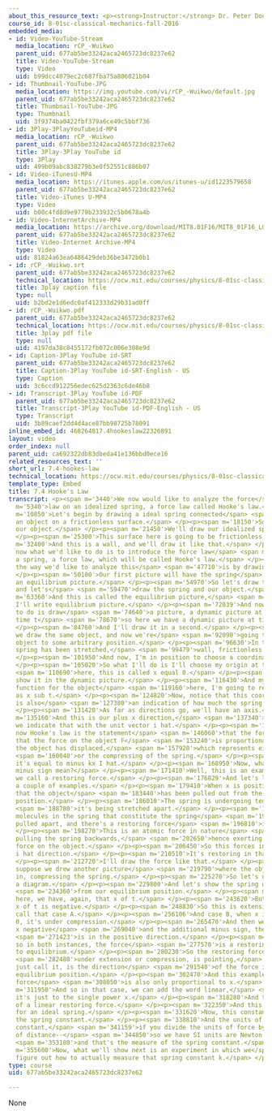 ```yaml
---
about_this_resource_text: <p><strong>Instructor:</strong> Dr. Peter Dourmashkin</p>
course_id: 8-01sc-classical-mechanics-fall-2016
embedded_media:
- id: Video-YouTube-Stream
  media_location: rCP_-Wuikwo
  parent_uid: 677ab5be33242aca2465723dc8237e62
  title: Video-YouTube-Stream
  type: Video
  uid: b99dcc4079ec2c687fba75a806021b04
- id: Thumbnail-YouTube-JPG
  media_location: https://img.youtube.com/vi/rCP_-Wuikwo/default.jpg
  parent_uid: 677ab5be33242aca2465723dc8237e62
  title: Thumbnail-YouTube-JPG
  type: Thumbnail
  uid: 3f9374ba0422fbf379a6ce49c5bbf736
- id: 3Play-3PlayYouTubeid-MP4
  media_location: rCP_-Wuikwo
  parent_uid: 677ab5be33242aca2465723dc8237e62
  title: 3Play-3Play YouTube id
  type: 3Play
  uid: 499b09abc838279b3e0f52551c886b07
- id: Video-iTunesU-MP4
  media_location: https://itunes.apple.com/us/itunes-u/id1223579658
  parent_uid: 677ab5be33242aca2465723dc8237e62
  title: Video-iTunes U-MP4
  type: Video
  uid: b00c4fd8d9e9779b233932c5b0678a4b
- id: Video-InternetArchive-MP4
  media_location: https://archive.org/download/MIT8.01F16/MIT8_01F16_L07v04_360p.mp4
  parent_uid: 677ab5be33242aca2465723dc8237e62
  title: Video-Internet Archive-MP4
  type: Video
  uid: 81824a63ea6486429deb36be3472b0b1
- id: rCP_-Wuikwo.srt
  parent_uid: 677ab5be33242aca2465723dc8237e62
  technical_location: https://ocw.mit.edu/courses/physics/8-01sc-classical-mechanics-fall-2016/week-2-newtons-laws/7.4-hookes-law/7.4-hookes-law/rCP_-Wuikwo.srt
  title: 3play caption file
  type: null
  uid: b2bd2e1d6edc0af412333d29b31ad0ff
- id: rCP_-Wuikwo.pdf
  parent_uid: 677ab5be33242aca2465723dc8237e62
  technical_location: https://ocw.mit.edu/courses/physics/8-01sc-classical-mechanics-fall-2016/week-2-newtons-laws/7.4-hookes-law/7.4-hookes-law/rCP_-Wuikwo.pdf
  title: 3play pdf file
  type: null
  uid: 4197da38c8455172fb072c006e308e9d
- id: Caption-3Play YouTube id-SRT
  parent_uid: 677ab5be33242aca2465723dc8237e62
  title: Caption-3Play YouTube id-SRT-English - US
  type: Caption
  uid: 3c6ccd912256edec625d2363c6de46b8
- id: Transcript-3Play YouTube id-PDF
  parent_uid: 677ab5be33242aca2465723dc8237e62
  title: Transcript-3Play YouTube id-PDF-English - US
  type: Transcript
  uid: 3b89caef2dd4d4ace87bb98725b78091
inline_embed_id: 468264817.4hookeslaw22326891
layout: video
order_index: null
parent_uid: ca692322db83dbeda41e136bbd0ece16
related_resources_text: ''
short_url: 7.4-hookes-law
technical_location: https://ocw.mit.edu/courses/physics/8-01sc-classical-mechanics-fall-2016/week-2-newtons-laws/7.4-hookes-law/7.4-hookes-law
template_type: Embed
title: 7.4 Hooke's Law
transcript: <p><span m='3440'>We now would like to analyze the force</span> <span
  m='5340'>law on an idealized spring, a force law called Hooke's law.</span> </p><p><span
  m='10850'>Let's begin by drawing a ideal spring connected</span> <span m='15630'>to
  an object on a frictionless surface.</span> </p><p><span m='18150'>So we'll draw
  our object.</span> </p><p><span m='21450'>We'll draw our idealized spring.</span>
  </p><p><span m='25300'>This surface here is going to be frictionless.</span> </p><p><span
  m='32400'>And this is a wall, and we'll draw it like that.</span> </p><p><span m='36090'>And
  now what we'd like to do is to introduce the force law</span> <span m='40670'>for
  a spring, a force law, which will be called Hooke's law.</span> </p><p><span m='45150'>So
  the way we'd like to analyze this</span> <span m='47710'>is by drawing two pictures.</span>
  </p><p><span m='50100'>Our first picture will have the spring</span> <span m='52930'>at
  an equilibrium picture.</span> </p><p><span m='54970'>So let's draw the wall again
  and let's</span> <span m='59470'>draw the spring and our object.</span> </p><p><span
  m='63360'>And this is called the equilibrium picture,</span> <span m='67300'>so
  I'll write equilibrium picture.</span> </p><p><span m='72039'>And now what we like
  to do is draw</span> <span m='74640'>a picture, a dynamic picture at some arbitrary
  time t</span> <span m='78670'>so here we have a dynamic picture at time t.</span>
  </p><p><span m='84760'>And I'll draw it in a second.</span> </p><p><span m='87740'>So
  we draw the same object, and now we're</span> <span m='92090'>going to move our
  object to some arbitrary position.</span> </p><p><span m='96630'>In this case, the
  spring has been stretched,</span> <span m='99479'>wall, frictionless surface.</span>
  </p><p><span m='101950'>And now, I'm in position to choose a coordinate system.</span>
  </p><p><span m='105020'>So what I'll do is I'll choose my origin at the edge right</span>
  <span m='110690'>here, this is called x equal 0.</span> </p><p><span m='114070'>I'll
  show it in the dynamic picture.</span> </p><p><span m='116430'>And my coordinate
  function for the object</span> <span m='119160'>here, I'm going to refer to that
  as x sub t.</span> </p><p><span m='124820'>Now, notice that this coordinate function
  is also</span> <span m='127380'>an indication of how much the spring has been displaced.</span>
  </p><p><span m='131420'>As far as directions go, we'll have an axis.</span> </p><p><span
  m='135160'>And this is our plus x direction,</span> <span m='137340'>so usually
  we indicate that with the unit vector i hat.</span> </p><p><span m='142450'>And
  now Hooke's law is the statement</span> <span m='146060'>that the force on the spring,
  that the force on the object F</span> <span m='153240'>is proportional to how much
  the object has displaced,</span> <span m='157920'>which represents either the stretching</span>
  <span m='160040'>or the compressing of the spring.</span> </p><p><span m='162770'>So
  it's equal to minus kx I hat.</span> </p><p><span m='168950'>Now, what does this
  minus sign mean?</span> </p><p><span m='171410'>Well, this is an example of what
  we call a restoring force.</span> </p><p><span m='176829'>And let's look at just
  a couple of examples.</span> </p><p><span m='179410'>When x is positive, that means
  that the object</span> <span m='183440'>has been pulled out from the equilibrium
  position.</span> </p><p><span m='186010'>The spring is undergoing tension,</span>
  <span m='188780'>it's being stretched apart.</span> </p><p><span m='189960'>The
  molecules in the spring that constitute the spring</span> <span m='193430'>are being
  pulled apart, and there's a restoring force</span> <span m='196810'>inside the spring.</span>
  </p><p><span m='198270'>This is an atomic force in nature</span> <span m='200140'>that's
  pulling the spring backwards,</span> <span m='202650'>hence exerting a restoring
  force on the object.</span> </p><p><span m='206450'>So this forces in the minus
  i hat direction.</span> </p><p><span m='210510'>It's restoring in that direction.</span>
  </p><p><span m='212720'>I'll draw the force like that.</span> </p><p><span m='216610'>Now,
  suppose we drew another picture</span> <span m='219790'>where the object is pushed
  in, compressing the spring.</span> </p><p><span m='225270'>So let's draw once again
  a diagram.</span> </p><p><span m='229800'>And let's show the spring under compression</span>
  <span m='234360'>from our equilibrium position.</span> </p><p><span m='237560'>Now
  here, we have, again, that x of t.</span> </p><p><span m='243620'>But in this case,
  x of t is negative.</span> </p><p><span m='248830'>So this is extension, so we'll
  call that case A.</span> </p><p><span m='256106'>And case B, when x is less than
  0, it's under compression.</span> </p><p><span m='265470'>And then we see that with
  x negative</span> <span m='269040'>and the additional minus sign, the force</span>
  <span m='271423'>is in the positive direction.</span> </p><p><span m='274530'>And
  so in both instances, the force</span> <span m='277570'>is a restoring force back
  to equilibrium.</span> </p><p><span m='280230'>So the restoring force, whether you're</span>
  <span m='282480'>under extension or compression, is pointing,</span> <span m='288210'>let's
  just call it, is the direction</span> <span m='291540'>of the force is towards the
  equilibrium position.</span> </p><p><span m='302470'>And this example of a restoring
  force</span> <span m='308050'>is also only proportional to x.</span> </p><p><span
  m='311950'>And so in that case, we can add the word linear,</span> <span m='315470'>because
  it's just to the single power x.</span> </p><p><span m='318280'>And this is an example
  of a linear restoring force.</span> </p><p><span m='322350'>And this is a model
  for an ideal spring.</span> </p><p><span m='331620'>Now, this constant k is called
  the spring constant.</span> </p><p><span m='338810'>And the units of the spring
  constant,</span> <span m='341159'>if you divide the units of force by the units
  of distance--</span> <span m='344850'>so we have SI units are Newton over meters,</span>
  <span m='353180'>and that's the measure of the spring constant.</span> </p><p><span
  m='355600'>Now, what we'll show next is an experiment in which we</span> <span m='359340'>can
  figure out how to actually measure that spring constant k.</span> </p><p></p>
type: course
uid: 677ab5be33242aca2465723dc8237e62

---
```

None